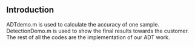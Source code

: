## Introduction
   ADTdemo.m is used to calculate the accuracy of one sample.<br>
   DetectionDemo.m is used to show the final results towards the customer.<br>
   The rest of all the codes are the implementation of our ADT work.
